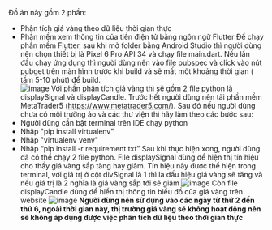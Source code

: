 Đồ án này gồm 2 phần:
  - Phân tích giá vàng theo dữ liệu thời gian thực
  - Phần mềm xem thông tin của tiền điện tử bằng ngôn ngữ Flutter
Để chạy phần mềm Flutter, sau khi mở folder bằng Android Studio thì người dùng nên chọn thiết bị là Pixel 6 Pro API 34 và chạy file main.dart. Nếu lần đầu chạy ứng dụng thì người dùng nên vào file pubspec và click vào nút pubget trên màn hình trước khi build và sẽ mất một khoảng thời gian ( tầm 5-10 phút) để build.\
![image](https://github.com/longho592002/DoAn/assets/71805121/1c3b0021-bcce-4941-97df-f0026169c99d)
Với phần phân tích giá vàng thì sẽ gồm 2 file python là displaySignal và displayCandle. Trước hết người dùng nên tải phần mềm MetaTrader5 (https://www.metatrader5.com/). Sau đó nếu người dùng chưa có môi trường ảo và các thư viện thì hãy làm theo các bước sau:
  - Người dùng cần bật terminal trên IDE chạy python
  - Nhập "pip install virtualenv"
  - Nhập "virtualenv venv"
  - Nhập “pip install -r requirement.txt”
Sau khi thực hiện xong, người dùng đã có thể chạy 2 file python. File displaySignal dùng để hiện thị tín hiệu cho thấy giá vàng sắp tăng hay giảm. Tín hiệu này được thể hiện trong terminal, với giá trị ở cột divSignal là 1 thì là dấu hiệu giá vàng sẽ tăng và nếu giá trị là 2 nghĩa là giá vàng sắp tới sẽ giảm
![image](https://github.com/longho592002/DoAn/assets/71805121/3e47d8a8-3f38-4a77-97ae-2b06dceb8ec0)
Còn file displayCandle dùng để hiển thị thông tin biểu đồ của giá vàng trên website
![image](https://github.com/longho592002/DoAn/assets/71805121/f773ad38-4519-4b8d-94f5-9bf6dc4da06f)
**Người dùng nên sử dụng vào các ngày từ thứ 2 đến thứ 6, ngoài thời gian này, thị trường giá vàng sẽ không hoạt động nên sẽ không áp dụng được việc phân tích dữ liệu theo thời gian thực**
